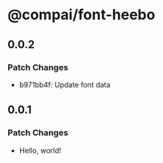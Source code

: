 # @compai/font-heebo

## 0.0.2

### Patch Changes

- b971bb4f: Update font data

## 0.0.1

### Patch Changes

- Hello, world!

